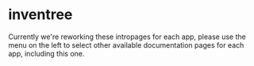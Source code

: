 # inventree

Currently we're reworking these intropages for each app, please use the menu on the left to select other available documentation pages for each app, including this one.
